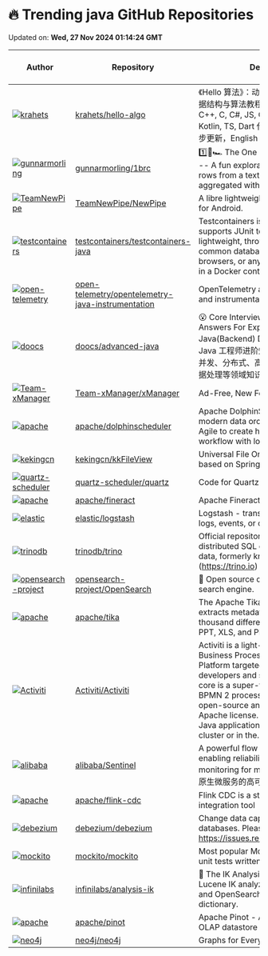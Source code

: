 # 🔥 Trending java GitHub Repositories

Updated on: **Wed, 27 Nov 2024 01:14:24 GMT**

| Author | Repository | Description | Language | ⭐ Total Stars | 🌟 Stars Today |
|--------|------------|-------------|----------|----------------|----------------|
| [![krahets](https://avatars.githubusercontent.com/u/26993056?s=40&v=4)](https://github.com/krahets) | [krahets/hello-algo](https://github.com/krahets/hello-algo) | 《Hello 算法》：动画图解、一键运行的数据结构与算法教程。支持 Python, Java, C++, C, C#, JS, Go, Swift, Rust, Ruby, Kotlin, TS, Dart 代码。简体版和繁体版同步更新，English version ongoing | Java | 100342 | 162 |
| [![gunnarmorling](https://avatars.githubusercontent.com/u/28612?s=40&v=4)](https://github.com/gunnarmorling) | [gunnarmorling/1brc](https://github.com/gunnarmorling/1brc) | 1️⃣🐝🏎️ The One Billion Row Challenge -- A fun exploration of how quickly 1B rows from a text file can be aggregated with Java | Java | 6471 | 19 |
| [![TeamNewPipe](https://avatars.githubusercontent.com/u/17365767?s=40&v=4)](https://github.com/TeamNewPipe) | [TeamNewPipe/NewPipe](https://github.com/TeamNewPipe/NewPipe) | A libre lightweight streaming front-end for Android. | Java | 31754 | 20 |
| [![testcontainers](https://avatars.githubusercontent.com/in/29110?s=40&v=4)](https://github.com/testcontainers) | [testcontainers/testcontainers-java](https://github.com/testcontainers/testcontainers-java) | Testcontainers is a Java library that supports JUnit tests, providing lightweight, throwaway instances of common databases, Selenium web browsers, or anything else that can run in a Docker container. | Java | 8049 | 2 |
| [![open-telemetry](https://avatars.githubusercontent.com/u/218610?s=40&v=4)](https://github.com/open-telemetry) | [open-telemetry/opentelemetry-java-instrumentation](https://github.com/open-telemetry/opentelemetry-java-instrumentation) | OpenTelemetry auto-instrumentation and instrumentation libraries for Java | Java | 1985 | 6 |
| [![doocs](https://avatars.githubusercontent.com/u/21008209?s=40&v=4)](https://github.com/doocs) | [doocs/advanced-java](https://github.com/doocs/advanced-java) | 😮 Core Interview Questions & Answers For Experienced Java(Backend) Developers \| 互联网 Java 工程师进阶知识完全扫盲：涵盖高并发、分布式、高可用、微服务、海量数据处理等领域知识 | Java | 76392 | 32 |
| [![Team-xManager](https://avatars.githubusercontent.com/u/78732474?s=40&v=4)](https://github.com/Team-xManager) | [Team-xManager/xManager](https://github.com/Team-xManager/xManager) | Ad-Free, New Features & Freedom | Java | 10210 | 30 |
| [![apache](https://avatars.githubusercontent.com/u/28628088?s=40&v=4)](https://github.com/apache) | [apache/dolphinscheduler](https://github.com/apache/dolphinscheduler) | Apache DolphinScheduler is the modern data orchestration platform. Agile to create high performance workflow with low-code | Java | 12917 | 14 |
| [![kekingcn](https://avatars.githubusercontent.com/u/24949156?s=40&v=4)](https://github.com/kekingcn) | [kekingcn/kkFileView](https://github.com/kekingcn/kkFileView) | Universal File Online Preview Project based on Spring-Boot | Java | 10803 | 13 |
| [![quartz-scheduler](https://avatars.githubusercontent.com/u/22258832?s=40&v=4)](https://github.com/quartz-scheduler) | [quartz-scheduler/quartz](https://github.com/quartz-scheduler/quartz) | Code for Quartz Scheduler | Java | 6310 | 5 |
| [![apache](https://avatars.githubusercontent.com/u/542697?s=40&v=4)](https://github.com/apache) | [apache/fineract](https://github.com/apache/fineract) | Apache Fineract | Java | 1392 | 1 |
| [![elastic](https://avatars.githubusercontent.com/u/131818?s=40&v=4)](https://github.com/elastic) | [elastic/logstash](https://github.com/elastic/logstash) | Logstash - transport and process your logs, events, or other data | Java | 91 | 2 |
| [![trinodb](https://avatars.githubusercontent.com/u/144328?s=40&v=4)](https://github.com/trinodb) | [trinodb/trino](https://github.com/trinodb/trino) | Official repository of Trino, the distributed SQL query engine for big data, formerly known as PrestoSQL (https://trino.io) | Java | 10509 | 7 |
| [![opensearch-project](https://avatars.githubusercontent.com/in/29110?s=40&v=4)](https://github.com/opensearch-project) | [opensearch-project/OpenSearch](https://github.com/opensearch-project/OpenSearch) | 🔎 Open source distributed and RESTful search engine. | Java | 9855 | 7 |
| [![apache](https://avatars.githubusercontent.com/u/6739646?s=40&v=4)](https://github.com/apache) | [apache/tika](https://github.com/apache/tika) | The Apache Tika toolkit detects and extracts metadata and text from over a thousand different file types (such as PPT, XLS, and PDF). | Java | 2547 | 3 |
| [![Activiti](https://avatars.githubusercontent.com/u/642389?s=40&v=4)](https://github.com/Activiti) | [Activiti/Activiti](https://github.com/Activiti/Activiti) | Activiti is a light-weight workflow and Business Process Management (BPM) Platform targeted at business people, developers and system admins. Its core is a super-fast and rock-solid BPMN 2 process engine for Java. It's open-source and distributed under the Apache license. Activiti runs in any Java application, on a server, on a cluster or in the… | Java | 10121 | 2 |
| [![alibaba](https://avatars.githubusercontent.com/u/9434884?s=40&v=4)](https://github.com/alibaba) | [alibaba/Sentinel](https://github.com/alibaba/Sentinel) | A powerful flow control component enabling reliability, resilience and monitoring for microservices. (面向云原生微服务的高可用流控防护组件) | Java | 22444 | 2 |
| [![apache](https://avatars.githubusercontent.com/u/5163645?s=40&v=4)](https://github.com/apache) | [apache/flink-cdc](https://github.com/apache/flink-cdc) | Flink CDC is a streaming data integration tool | Java | 5729 | 4 |
| [![debezium](https://avatars.githubusercontent.com/u/3255568?s=40&v=4)](https://github.com/debezium) | [debezium/debezium](https://github.com/debezium/debezium) | Change data capture for a variety of databases. Please log issues at https://issues.redhat.com/browse/DBZ. | Java | 10740 | 13 |
| [![mockito](https://avatars.githubusercontent.com/u/24743?s=40&v=4)](https://github.com/mockito) | [mockito/mockito](https://github.com/mockito/mockito) | Most popular Mocking framework for unit tests written in Java | Java | 14911 | 2 |
| [![infinilabs](https://avatars.githubusercontent.com/u/64487?s=40&v=4)](https://github.com/infinilabs) | [infinilabs/analysis-ik](https://github.com/infinilabs/analysis-ik) | 🚌 The IK Analysis plugin integrates Lucene IK analyzer into Elasticsearch and OpenSearch, support customized dictionary. | Java | 16623 | 4 |
| [![apache](https://avatars.githubusercontent.com/u/17555551?s=40&v=4)](https://github.com/apache) | [apache/pinot](https://github.com/apache/pinot) | Apache Pinot - A realtime distributed OLAP datastore | Java | 5529 | 2 |
| [![neo4j](https://avatars.githubusercontent.com/u/187292?s=40&v=4)](https://github.com/neo4j) | [neo4j/neo4j](https://github.com/neo4j/neo4j) | Graphs for Everyone | Java | 13457 | 7 |
